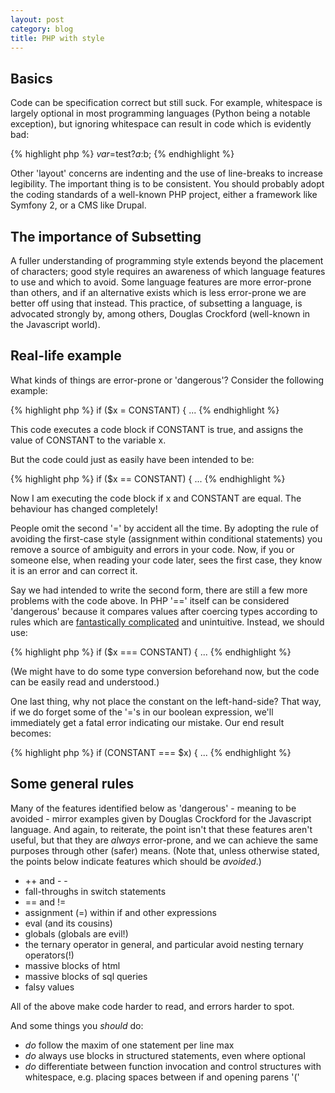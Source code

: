 ```yaml
---
layout: post
category: blog
title: PHP with style
---
```


Basics
-------------

Code  can be specification correct but still suck. For example, whitespace is largely optional in most programming languages (Python being a notable exception), but ignoring whitespace can result in code which is evidently bad:

{% highlight php %}
$var=$test?$a:$b;
{% endhighlight %}

Other 'layout' concerns are indenting and the use of line-breaks to increase legibility. The important thing is to be consistent. You should probably adopt the coding standards of a well-known PHP project, either a framework like Symfony 2, or a CMS like Drupal.

The importance of Subsetting
----------------------------

A fuller understanding of programming style extends beyond the placement of characters; good style requires an awareness of which language features to use and which to avoid. Some language features are more error-prone than others, and if an alternative exists which is less error-prone we are better off using that instead. This practice, of subsetting a language, is advocated strongly by, among others, Douglas Crockford (well-known in the Javascript world).

Real-life example
-----------------

What kinds of things are error-prone or 'dangerous'? Consider the following example:

{% highlight php %}
if ($x = CONSTANT) { ...
{% endhighlight %}

This code executes a code block if CONSTANT is true, and assigns the value of CONSTANT to the variable x.

But the code could just as easily have been intended to be:

{% highlight php %}
if ($x == CONSTANT) { ...
{% endhighlight %}

Now I am executing the code block if x and CONSTANT are equal. The behaviour has changed completely!

People omit the second '=' by accident all the time. By adopting the rule of avoiding the first-case style (assignment within conditional statements) you remove a source of ambiguity and errors in your code. Now, if you or someone else, when reading your code later, sees the first case, they know it is an error and can correct it.

Say we had intended to write the second form, there are still a few more problems with the code above. In PHP '==' itself can be considered 'dangerous' because it compares values after coercing types according to rules which are [fantastically complicated](http://www.php.net/manual/en/types.comparisons.php) and unintuitive. Instead, we should use:

{% highlight php %}
if ($x === CONSTANT) { ...
{% endhighlight %}

(We might have to do some type conversion beforehand now, but the code can be easily read and understood.)

One last thing, why not place the constant on the left-hand-side? That way, if we do forget some of the '='s in our boolean expression, we'll immediately get a fatal error indicating our mistake. Our end result becomes:

{% highlight php %}
if (CONSTANT === $x) { ...
{% endhighlight %}

Some general rules
------------------

Many of the features identified below as 'dangerous' - meaning to be avoided - mirror examples given by Douglas Crockford for the Javascript language. And again, to reiterate, the point isn't that these features aren't useful, but that they are *always* error-prone, and we can achieve the same purposes through other (safer) means. (Note that, unless otherwise stated, the points below indicate features which should be *avoided*.)

* \+\+ and - -
* fall-throughs in switch statements
* \=\= and \!\=
* assignment (=) within if and other expressions
* eval (and its cousins)
* globals (globals are evil!)
* the ternary operator in general, and particular avoid nesting ternary operators(!)
* massive blocks of html
* massive blocks of sql queries
* falsy values

All of the above make code harder to read, and errors harder to spot.

And some things you *should* do:

* *do* follow the maxim of one statement per line max
* *do* always use blocks in structured statements, even where optional
* *do* differentiate between function invocation and control structures with whitespace, e.g. placing spaces between if and opening parens '('